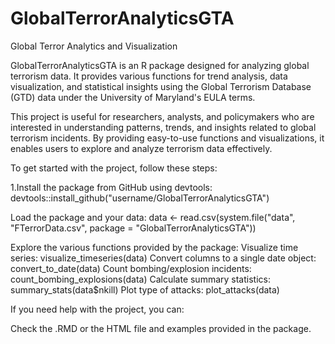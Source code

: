 # GlobalTerrorAnalyticsGTA
 Global Terror Analytics and Visualization


GlobalTerrorAnalyticsGTA is an R package designed for analyzing global terrorism data. It provides various functions for trend analysis, data visualization, and statistical insights using the Global Terrorism Database (GTD) data under the University of Maryland's EULA terms.



This project is useful for researchers, analysts, and policymakers who are interested in understanding patterns, trends, and insights related to global terrorism incidents. By providing easy-to-use functions and visualizations, it enables users to explore and analyze terrorism data effectively.





To get started with the project, follow these steps:

1.Install the package from GitHub using devtools:
devtools::install_github("username/GlobalTerrorAnalyticsGTA")


Load the package and your data:
data <- read.csv(system.file("data", "FTerrorData.csv", package = "GlobalTerrorAnalyticsGTA"))


Explore the various functions provided by the package:
Visualize time series: visualize_timeseries(data)
Convert columns to a single date object: convert_to_date(data)
Count bombing/explosion incidents: count_bombing_explosions(data)
Calculate summary statistics: summary_stats(data$nkill)
Plot type of attacks: plot_attacks(data)

If you need help with the project, you can:

Check the .RMD or the HTML file and examples provided in the package.



